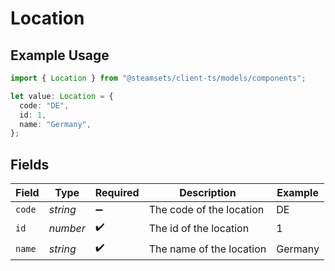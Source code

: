 # Location

## Example Usage

```typescript
import { Location } from "@steamsets/client-ts/models/components";

let value: Location = {
  code: "DE",
  id: 1,
  name: "Germany",
};
```

## Fields

| Field                    | Type                     | Required                 | Description              | Example                  |
| ------------------------ | ------------------------ | ------------------------ | ------------------------ | ------------------------ |
| `code`                   | *string*                 | :heavy_minus_sign:       | The code of the location | DE                       |
| `id`                     | *number*                 | :heavy_check_mark:       | The id of the location   | 1                        |
| `name`                   | *string*                 | :heavy_check_mark:       | The name of the location | Germany                  |